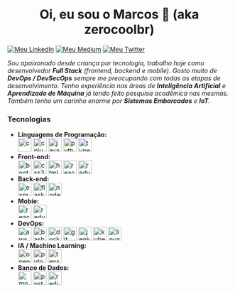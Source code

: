 <h1 align="center">Oi, eu sou o Marcos 👋 (aka zerocoolbr)</h1>
<p align="left">
          
<a href="https://www.linkedin.com/in/marcosbrs"><img src="https://img.shields.io/badge/-LinkedIn-blue?style=flat-square&logo=Linkedin&logoColor=white" alt="Meu LinkedIn"/></a> 
<a href="https://medium.com/@marcos.brs"><img src="https://img.shields.io/badge/-Medium-black?style=flat-square&logo=Medium&logoColor=white&link=https://medium.com/@marcos.brs%22" alt="Meu Medium"/></a> 
<a href="https://twitter.com/mbrsantana"><img src="https://img.shields.io/twitter/follow/mbrsantana?label=Follow&style=social" alt="Meu Twitter"></a> 
</p>

_Sou apaixonado desde criança por tecnologia, trabalho hoje como desenvolvedor **Full Stack** (frontend, backend e mobile). Gosto muito de **DevOps / DevSecOps** sempre me preocupando com todas as etapas de desenvolvimento. Tenho experiência nas áreas de **Inteligência Artificial** e **Aprendizado de Máquina** já tendo feito pesquisa acadêmica nas mesmas. Também tenho um carinho enorme por **Sistemas Embarcados** e **IoT**._

<h3>Tecnologias</h3>

<p align="left">
  <ul>
    <li><b>Linguagens de Programação:</b></li>
      <a href="#"><img src="https://devicons.github.io/devicon/devicon.git/icons/c/c-original.svg" alt="c" width="30" height="30"/></a> 
      <a href="#"><img src="https://devicons.github.io/devicon/devicon.git/icons/cplusplus/cplusplus-original.svg" alt="cplusplus" width="30" height="30"/></a> 
      <a href="#"><img src="https://devicons.github.io/devicon/devicon.git/icons/javascript/javascript-original.svg" alt="javascript" width="30" height="30"/></a> 
      <a href="#"><img src="https://devicons.github.io/devicon/devicon.git/icons/python/python-original.svg" alt="python" width="30" height="30"/></a> 
      <a href="#"><img src="https://devicons.github.io/devicon/devicon.git/icons/typescript/typescript-original.svg" alt="typescript" width="30" height="30"/></a> 
    <li><b>Front-end:</b></li>  
      <a href="#"><img src="https://devicons.github.io/devicon/devicon.git/icons/bootstrap/bootstrap-plain.svg" alt="bootstrap" width="30" height="30"/></a> 
      <a href="#"><img src="https://devicons.github.io/devicon/devicon.git/icons/css3/css3-original-wordmark.svg" alt="css3" width="30" height="30"/></a> 
      <a href="#"><img src="https://devicons.github.io/devicon/devicon.git/icons/html5/html5-original-wordmark.svg" alt="html5" width="30" height="30"/></a> 
      <a href="#"><img src="https://devicons.github.io/devicon/devicon.git/icons/react/react-original-wordmark.svg" alt="react" width="30" height="30"/></a> 
      <a href="#"><img src="https://devicons.github.io/devicon/devicon.git/icons/redux/redux-original.svg" alt="redux" width="30" height="30"/></a> 
    <li><b>Back-end:</b></li>  
      <a href="#"><img src="https://devicons.github.io/devicon/devicon.git/icons/express/express-original-wordmark.svg" alt="express" width="30" height="30"/></a> 
      <a href="#"><img src="https://www.vectorlogo.zone/logos/pocoo_flask/pocoo_flask-icon.svg" alt="flask" width="30" height="30"/></a> 
      <a href="#"><img src="https://devicons.github.io/devicon/devicon.git/icons/nodejs/nodejs-original-wordmark.svg" alt="nodejs" width="30" height="30"/></a> 
    <li><b>Mobie:</b></li>  
      <a href="#"><img src="https://reactnative.dev/img/header_logo.svg" alt="reactnative" width="30" height="30"/></a> 
      <a href="#"><img src="https://devicons.github.io/devicon/devicon.git/icons/redux/redux-original.svg" alt="redux" width="30" height="30"/></a> 
    <li><b>DevOps:</b></li>  
      <a href="#"><img src="https://devicons.github.io/devicon/devicon.git/icons/amazonwebservices/amazonwebservices-original-wordmark.svg" alt="aws" width="30" height="30"/></a> 
      <a href="#"><img src="https://www.vectorlogo.zone/logos/gnu_bash/gnu_bash-icon.svg" alt="bash" width="30" height="30"/></a> 
      <a href="#"><img src="https://devicons.github.io/devicon/devicon.git/icons/docker/docker-original-wordmark.svg" alt="docker" width="30" height="30"/></a> 
    <a href="#"><img src="https://www.vectorlogo.zone/logos/git-scm/git-scm-icon.svg" alt="git" width="30" height="30"/></a> 
      <a href="#"><img src="https://www.vectorlogo.zone/logos/jenkins/jenkins-icon.svg" alt="jenkins" width="30" height="30"/></a> 
      <a href="#"><img src="https://www.vectorlogo.zone/logos/kubernetes/kubernetes-icon.svg" alt="kubernetes" width="30" height="30"/></a> 
      <a href="#"><img src="https://devicons.github.io/devicon/devicon.git/icons/linux/linux-original.svg" alt="linux" width="30" height="30"/></a> 
    <li><b>IA / Machine Learning:</b></li>  
      <a href="#"><img src="https://www.vectorlogo.zone/logos/opencv/opencv-icon.svg" alt="opencv" width="30" height="30"/></a> 
      <a href="#"><img src="https://www.vectorlogo.zone/logos/pytorch/pytorch-icon.svg" alt="pytorch" width="30" height="30"/></a> 
      <a href="#"><img src="https://www.vectorlogo.zone/logos/tensorflow/tensorflow-icon.svg" alt="tensorflow" width="30" height="30"/></a> 
    <li><b>Banco de Dados:</b></li>  
      <a href="#"><img src="https://devicons.github.io/devicon/devicon.git/icons/mongodb/mongodb-original-wordmark.svg" alt="mongodb" width="30" height="30"/></a> 
      <a href="#"><img src="https://devicons.github.io/devicon/devicon.git/icons/postgresql/postgresql-original-wordmark.svg" alt="postgresql" width="30" height="30"/></a> 
      <a href="#"><img src="https://devicons.github.io/devicon/devicon.git/icons/redis/redis-original-wordmark.svg" alt="redis" width="30" height="30"/></a> 
  </ul>
</p>
